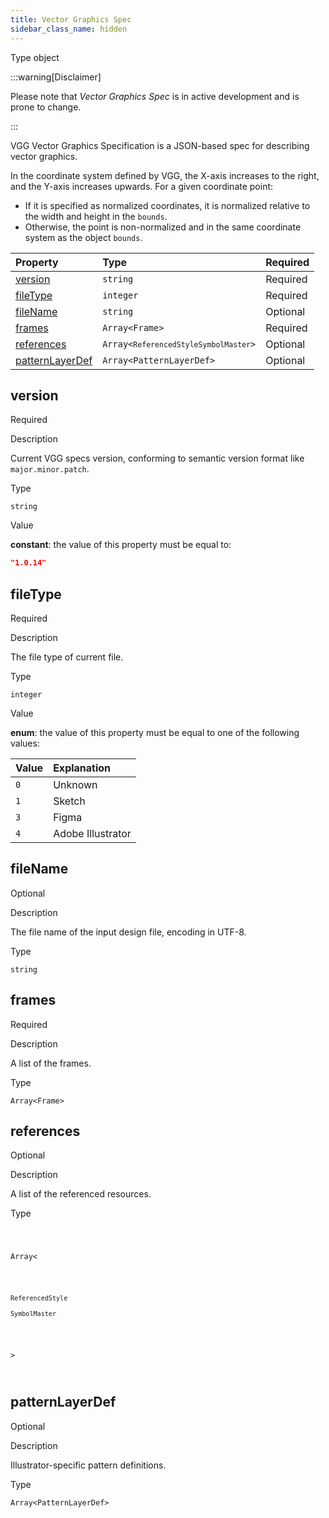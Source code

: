 ```yaml
---
title: Vector Graphics Spec
sidebar_class_name: hidden
---
```


<div className="section-badges">

<div className="badge type">
        <span className="label">Type</span>
        <span className="value">object</span>
      </div>

</div>

:::warning[Disclaimer]

Please note that _Vector Graphics Spec_ is in active development and is prone to change.

:::

VGG Vector Graphics Specification is a JSON-based spec for describing vector graphics.

In the coordinate system defined by VGG, the X-axis increases to the right, and the Y-axis increases upwards. For a given coordinate point:

* If it is specified as normalized coordinates, it is normalized relative to the width and height in the `bounds`.
* Otherwise, the point is non-normalized and in the same coordinate system as the object `bounds`.

<div className="property-preview">

<div className="property-table">

| Property                            | Type                                                                                                                                                                                                                                                                  | Required                                            |
| :---------------------------------- | :-------------------------------------------------------------------------------------------------------------------------------------------------------------------------------------------------------------------------------------------------------------------- | :-------------------------------------------------- |
| [version](#version)                 | `string`                                                                                                                                                                                                                                                              | <span className="property-required">Required</span> |
| [fileType](#filetype)               | `integer`                                                                                                                                                                                                                                                             | <span className="property-required">Required</span> |
| [fileName](#filename)               | `string`                                                                                                                                                                                                                                                              | <span className="property-optional">Optional</span> |
| [frames](#frames)                   | <code>Array&lt;<Link to="/specs/vectorgraphics/frame">Frame</Link>&gt;</code>                                                                                                                                                                                         | <span className="property-required">Required</span> |
| [references](#references)           | <code className="type-merged">Array&lt;<span className="type-merged-types"><Link href="/specs/vectorgraphics/referenced-style"><code>ReferencedStyle</code></Link><Link href="/specs/vectorgraphics/symbol-master"><code>SymbolMaster</code></Link></span>&gt;</code> | <span className="property-optional">Optional</span> |
| [patternLayerDef](#patternlayerdef) | <code>Array&lt;<Link to="/specs/vectorgraphics/pattern-layer-def">PatternLayerDef</Link>&gt;</code>                                                                                                                                                                   | <span className="property-optional">Optional</span> |

</div>

</div>

<div className="property">

<div className="property-heading">

## version

<span className="property-required">Required</span>

</div>

<div className="property-item">

Description

Current VGG specs version, conforming to semantic version format like `major.minor.patch`.

</div>

<div className="property-item">

Type

`string`

</div>

<div className="property-item">

Value

<div className="value-description">

**constant**: the value of this property must be equal to:

```json
"1.0.14"
```

</div>

</div>

</div>

<div className="property">

<div className="property-heading">

## fileType

<span className="property-required">Required</span>

</div>

<div className="property-item">

Description

The file type of current file.

</div>

<div className="property-item">

Type

`integer`

</div>

<div className="property-item">

Value

<div className="value-description">

**enum**: the value of this property must be equal to one of the following values:

| Value | Explanation                                               |
| :---- | :-------------------------------------------------------- |
| `0`   | <div className="enum-description">Unknown</div>           |
| `1`   | <div className="enum-description">Sketch</div>            |
| `3`   | <div className="enum-description">Figma</div>             |
| `4`   | <div className="enum-description">Adobe Illustrator</div> |

</div>

</div>

</div>

<div className="property">

<div className="property-heading">

## fileName

<span className="property-optional">Optional</span>

</div>

<div className="property-item">

Description

The file name of the input design file, encoding in UTF-8.

</div>

<div className="property-item">

Type

`string`

</div>

</div>

<div className="property">

<div className="property-heading">

## frames

<span className="property-required">Required</span>

</div>

<div className="property-item">

Description

A list of the frames.

</div>

<div className="property-item">

Type

<code>Array&lt;<Link to="/specs/vectorgraphics/frame">Frame</Link>&gt;</code>

</div>

</div>

<div className="property">

<div className="property-heading">

## references

<span className="property-optional">Optional</span>

</div>

<div className="property-item">

Description

A list of the referenced resources.

</div>

<div className="property-item">

Type

<code className="type-merged">

Array&lt;

<span className="type-merged-types">

<Link href="/specs/vectorgraphics/referenced-style"><code>ReferencedStyle</code></Link>

<Link href="/specs/vectorgraphics/symbol-master"><code>SymbolMaster</code></Link>

</span>

&gt;

</code>

</div>

</div>

<div className="property">

<div className="property-heading">

## patternLayerDef

<span className="property-optional">Optional</span>

</div>

<div className="property-item">

Description

Illustrator-specific pattern definitions.

</div>

<div className="property-item">

Type

<code>Array&lt;<Link to="/specs/vectorgraphics/pattern-layer-def">PatternLayerDef</Link>&gt;</code>

</div>

</div>
